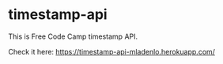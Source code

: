 # timestamp-api
This is Free Code Camp timestamp API.

Check it here: https://timestamp-api-mladenlo.herokuapp.com/
